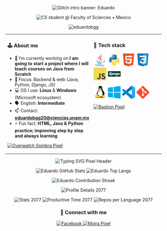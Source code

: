 <!-- ============================ -->
<!--        PIXEL-ART README      -->
<!-- ============================ -->

<!-- 🎮 BANNER PIXEL: (conservado) -->
<!-- 🎛️ PRESENTACIÓN CON BANNERS (reemplaza <h1> y <h3>) -->
<p align="center">
  <!-- Banner 1: efecto glitch (línea de saludo/nombre) -->
  <img
    src="https://svg-banners.vercel.app/api?type=glitch&text1=Hi%20👋,%20I'm%20Eduardo%20Biali%20Garcia%20Gomez&width=900&height=140"
    alt="Glitch intro banner: Eduardo"
  />
</p>

<p align="center">
  <!-- Banner 2: tarjeta pixel/retro para el subtítulo -->
  <img
    src="https://capsule-render.vercel.app/api?type=rect&color=0D1117&height=90&section=header&text=CS%20student%20@%20Faculty%20of%20Sciences%20%E2%80%A2%20Mexico&fontColor=F8D568&fontSize=18&animation=twinkling&textBg=true&stroke=F8D568&strokeWidth=1"
    alt="CS student @ Faculty of Sciences • Mexico"
  />
</p>

<p align="center">
  <img src="https://komarev.com/ghpvc/?username=eduardobgg&label=Profile%20views&color=7f5af0&style=flat-square" alt="eduardobgg" />
</p>


<!-- ============================ -->
<!--           ABOUT ME           -->
<!-- ============================ -->
<table>
<tr>
<td width="50%" valign="top">

<h3>🕹️ About me</h3>

- 🔭 I’m currently working on **I am going to start a project where I will teach courses on Java from Scratch**
- 🧠 Focus: Backend & web (Java, Python, Django, JS)
- 💻 OS I use: **Linux** & **Windows** (Microsoft ecosystem)
- 🗣️ English: **Intermediate**
- 📫 Contact: **eduardobgg20@ciencias.unam.mx**
- ⚡ Fun fact: **HTML, Java & Python practice; improving step by step and always learning**

<!-- PIXEL ART (conservado: Sombra) -->
<p>
  <a href="https://static.wikia.nocookie.net/overwatch/images/3/3b/Sombra_8bit.png/revision/latest/scale-to-width-down/250?cb=20161201043328">
    <img src="https://static.wikia.nocookie.net/overwatch/images/3/3b/Sombra_8bit.png/revision/latest/scale-to-width-down/250?cb=20161201043328" alt="Overwatch Sombra Pixel" height="94">
  </a>
</p>

</td>
<td width="50%" valign="top">

<!-- ============================ -->
<!--         TECH STACK           -->
<!-- ============================ -->
<h3>🌈 Tech stack</h3>

<!-- Lenguajes -->
<p>
  <img src="https://raw.githubusercontent.com/devicons/devicon/master/icons/java/java-original.svg" alt="java" width="42" height="42"/>
  <img src="https://raw.githubusercontent.com/devicons/devicon/master/icons/python/python-original.svg" alt="python" width="42" height="42"/>
  <img src="https://raw.githubusercontent.com/devicons/devicon/master/icons/html5/html5-original.svg" alt="html5" width="42" height="42"/>
  <img src="https://raw.githubusercontent.com/devicons/devicon/master/icons/css3/css3-original.svg" alt="css3" width="42" height="42"/>
  <img src="https://raw.githubusercontent.com/devicons/devicon/master/icons/javascript/javascript-original.svg" alt="javascript" width="42" height="42"/>
  <img src="https://raw.githubusercontent.com/devicons/devicon/master/icons/django/django-original.svg" alt="django" width="42" height="42"/>
</p>

<!-- SO / Tools -->
<p>
  <img src="https://raw.githubusercontent.com/devicons/devicon/master/icons/linux/linux-original.svg" alt="linux" width="42" height="42"/>
  <img src="https://raw.githubusercontent.com/devicons/devicon/master/icons/windows8/windows8-original.svg" alt="windows" width="42" height="42"/>
  <img src="https://raw.githubusercontent.com/devicons/devicon/master/icons/vscode/vscode-original.svg" alt="vscode" width="42" height="42"/>
  <img src="https://raw.githubusercontent.com/devicons/devicon/master/icons/git/git-original.svg" alt="git" width="42" height="42"/>
</p>

<!-- PIXEL ART (conservado: Bastion) -->
<p>
  <a href="https://www.pngkey.com/png/full/550-5503791_bastion-overwatch-bastion-pixel-spray.png">
    <img src="https://www.pngkey.com/png/full/550-5503791_bastion-overwatch-bastion-pixel-spray.png" height="84" alt="Bastion Pixel">
  </a>
</p>

</td>
</tr>
</table>

<!-- ===================================================== -->
<!--        🎮 PIXEL GITHUB STATS (con temas y cards)      -->
<!-- ===================================================== -->

<!-- Encabezado animado con fuente tipo terminal/pixel -->
<p align="center">
  <img src="https://readme-typing-svg.demolab.com?font=VT323&size=28&duration=2400&pause=900&color=F8D568&center=true&vCenter=true&width=600&lines=GITHUB+STATS;Java+%E2%80%A2+Python+%E2%80%A2+Django;Linux+%7C+Windows+%7C+UNAM" alt="Typing SVG Pixel Header">
</p>

<!-- Fila 1: Stats principal + Top Langs (donut vertical) -->
<p align="center">
  <!-- Esquinas cuadradas (border_radius=0) y paleta retro -->
  <img
    src="https://github-readme-stats.vercel.app/api?username=eduardobgg&show_icons=true&hide_border=false&border_radius=0&title_color=F8D568&text_color=C9D1D9&icon_color=7F5AF0&bg_color=0D1117&border_color=30363D"
    alt="Eduardo GitHub Stats" height="165" />
  <img
    src="https://github-readme-stats.vercel.app/api/top-langs?username=eduardobgg&layout=donut-vertical&hide_border=false&border_radius=0&title_color=F8D568&text_color=C9D1D9&bg_color=0D1117&border_color=30363D"
    alt="Eduardo Top Langs" height="165" />
</p>

<!-- Fila 2: Streak con colores 8-bit -->
<p align="center">
  <img
    src="https://streak-stats.demolab.com?user=eduardobgg&theme=default&hide_border=false&border_radius=0&background=0D1117&border=30363D&stroke=30363D&ring=F8D568&fire=FF6D28&currStreakLabel=F8D568&sideLabels=C9D1D9&dates=8B949E"
    alt="Eduardo Contribution Streak" height="185" />
</p>

<!-- Fila 3 (opcional pero vistosa): Summary Cards con tema '2077' (neón retro) -->
<p align="center">
  <img src="https://github-profile-summary-cards.vercel.app/api/cards/profile-details?username=eduardobgg&theme=2077" height="200" alt="Profile Details 2077"/>
</p>
<p align="center">
  <img src="https://github-profile-summary-cards.vercel.app/api/cards/stats?username=eduardobgg&theme=2077" height="120" alt="Stats 2077"/>
  <img src="https://github-profile-summary-cards.vercel.app/api/cards/productive-time?username=eduardobgg&theme=2077&utcOffset=-6" height="120" alt="Productive Time 2077"/>
  <img src="https://github-profile-summary-cards.vercel.app/api/cards/repos-per-language?username=eduardobgg&theme=2077" height="120" alt="Repos per Language 2077"/>
</p>



<!-- ============================ -->
<!--         SOCIAL / LINKS       -->
<!-- ============================ -->
<h3 align="center">🔗 Connect with me</h3>

<p align="center">
  <a href="https://fb.com/eduardo.garcia.gomez" target="_blank">
    <img src="https://raw.githubusercontent.com/rahuldkjain/github-profile-readme-generator/master/src/images/icons/Social/facebook.svg" alt="Facebook" height="30" width="40"/>
  </a>
  <!-- Pixel en redes (conservado) -->
  <a href="https://pbs.twimg.com/media/DO1064xWkAA7qaV.png">
    <img src="https://pbs.twimg.com/media/DO1064xWkAA7qaV.png" alt="Moira Pixel" height="80">
  </a>
</p>


